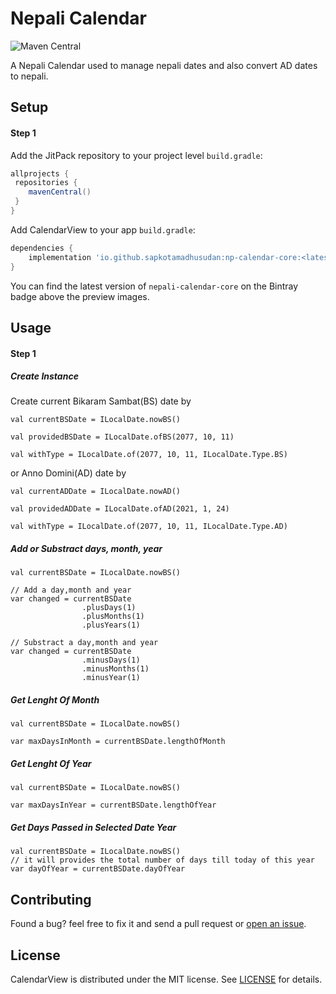 # Nepali Calendar
![Maven Central](https://img.shields.io/maven-central/v/io.github.sapkotamadhusudan/np-calendar-core?color=green)

A Nepali Calendar used to manage nepali dates and also convert AD dates to nepali.

## Setup

#### Step 1

Add the JitPack repository to your project level `build.gradle`:

```groovy
allprojects {
 repositories {
    mavenCentral()
 }
}
```

Add CalendarView to your app `build.gradle`:

```groovy
dependencies {
	implementation 'io.github.sapkotamadhusudan:np-calendar-core:<latest-version>'
}
```

You can find the latest version of `nepali-calendar-core` on the Bintray badge above the preview images.

## Usage

#### Step 1

##### Create Instance
Create current Bikaram Sambat(BS) date by

```
val currentBSDate = ILocalDate.nowBS()

val providedBSDate = ILocalDate.ofBS(2077, 10, 11)

val withType = ILocalDate.of(2077, 10, 11, ILocalDate.Type.BS)
```

or 
Anno Domini(AD) date by

```
val currentADDate = ILocalDate.nowAD()

val providedADDate = ILocalDate.ofAD(2021, 1, 24)

val withType = ILocalDate.of(2077, 10, 11, ILocalDate.Type.AD)
```

##### Add or Substract days, month, year

```
val currentBSDate = ILocalDate.nowBS()

// Add a day,month and year
var changed = currentBSDate
				.plusDays(1)
				.plusMonths(1)
				.plusYears(1)

// Substract a day,month and year
var changed = currentBSDate
				.minusDays(1)
				.minusMonths(1)
				.minusYear(1)
```



##### Get Lenght Of Month

```
val currentBSDate = ILocalDate.nowBS()

var maxDaysInMonth = currentBSDate.lengthOfMonth
```


##### Get Lenght Of Year

```
val currentBSDate = ILocalDate.nowBS()

var maxDaysInYear = currentBSDate.lengthOfYear
```


##### Get Days Passed in Selected Date Year

```
val currentBSDate = ILocalDate.nowBS()
// it will provides the total number of days till today of this year
var dayOfYear = currentBSDate.dayOfYear
```



## Contributing

Found a bug? feel free to fix it and send a pull request or [open an issue](https://github.com/sapkotamadhusudan/nepali-calendar/issues).


## License
CalendarView is distributed under the MIT license. See [LICENSE](https://github.com/sapkotamadhusudan/nepali-calendar/blob/master/LICENSE.md) for details.